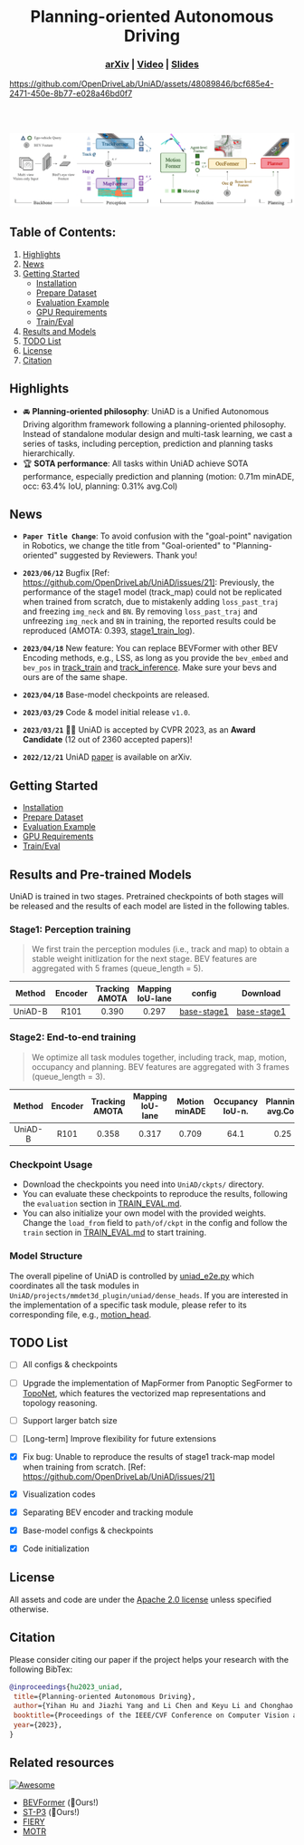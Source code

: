 <div align="center">   
  
# Planning-oriented Autonomous Driving
</div>


<h3 align="center">
  <a href="https://arxiv.org/abs/2212.10156">arXiv</a> |
  <a href="https://www.youtube.com/watch?v=cyrxJJ_nnaQ">Video</a> |
  <a href="https://opendrivelab.com/e2ead/UniAD_plenary_talk_slides.pdf">Slides</a>
</h3>





https://github.com/OpenDriveLab/UniAD/assets/48089846/bcf685e4-2471-450e-8b77-e028a46bd0f7






<br><br>

![teaser](sources/pipeline.png)

## Table of Contents:
1. [Highlights](#high)
2. [News](#news)
3. [Getting Started](#start)
   - [Installation](docs/INSTALL.md)
   - [Prepare Dataset](docs/DATA_PREP.md)
   - [Evaluation Example](docs/TRAIN_EVAL.md#example)
   - [GPU Requirements](docs/TRAIN_EVAL.md#gpu)
   - [Train/Eval](docs/TRAIN_EVAL.md)
4. [Results and Models](#models)
5. [TODO List](#todos)
6. [License](#license)
7. [Citation](#citation)

## Highlights <a name="high"></a>

- :oncoming_automobile: **Planning-oriented philosophy**: UniAD is a Unified Autonomous Driving algorithm framework following a planning-oriented philosophy. Instead of standalone modular design and multi-task learning, we cast a series of tasks, including perception, prediction and planning tasks hierarchically.
- :trophy: **SOTA performance**: All tasks within UniAD achieve SOTA performance, especially prediction and planning (motion: 0.71m minADE, occ: 63.4% IoU, planning: 0.31% avg.Col)

## News <a name="news"></a>

- **`Paper Title Change`**: To avoid confusion with the "goal-point" navigation in Robotics, we change the title from "Goal-oriented" to "Planning-oriented" suggested by Reviewers. Thank you!

- **`2023/06/12`** Bugfix [Ref: https://github.com/OpenDriveLab/UniAD/issues/21]: Previously, the performance of the stage1 model (track_map) could not be replicated when trained from scratch, due to mistakenly adding `loss_past_traj` and freezing `img_neck` and `BN`. By removing `loss_past_traj` and unfreezing `img_neck` and `BN` in training, the reported results could be reproduced (AMOTA: 0.393, [stage1_train_log](https://github.com/OpenDriveLab/UniAD/releases/download/v1.0/uniad_reproduce_stage1_gpu16_train.log)).

- **`2023/04/18`** New feature: You can replace BEVFormer with other BEV Encoding methods, e.g., LSS, as long as you provide the `bev_embed` and `bev_pos` in [track_train](https://github.com/OpenDriveLab/UniAD/blob/cb4e3dc336ac9f94897ef3c7d85edba85a507726/projects/mmdet3d_plugin/uniad/detectors/uniad_track.py#L394) and [track_inference](https://github.com/OpenDriveLab/UniAD/blob/cb4e3dc336ac9f94897ef3c7d85edba85a507726/projects/mmdet3d_plugin/uniad/detectors/uniad_track.py#L661). Make sure your bevs and ours are of the same shape.
- **`2023/04/18`** Base-model checkpoints are released.


- **`2023/03/29`** Code & model initial release `v1.0`.
- **`2023/03/21`** :rocket::rocket: UniAD is accepted by CVPR 2023, as an **Award Candidate** (12 out of 2360 accepted papers)!
- **`2022/12/21`** UniAD [paper](https://arxiv.org/abs/2212.10156) is available on arXiv.



## Getting Started <a name="start"></a>
- [Installation](docs/INSTALL.md)
- [Prepare Dataset](docs/DATA_PREP.md)
- [Evaluation Example](docs/TRAIN_EVAL.md#example)
- [GPU Requirements](docs/TRAIN_EVAL.md#gpu)
- [Train/Eval](docs/TRAIN_EVAL.md)

## Results and Pre-trained Models <a name="models"></a>
UniAD is trained in two stages. Pretrained checkpoints of both stages will be released and the results of each model are listed in the following tables.

### Stage1: Perception training
> We first train the perception modules (i.e., track and map) to obtain a stable weight initlization for the next stage. BEV features are aggregated with 5 frames (queue_length = 5).

| Method | Encoder | Tracking<br>AMOTA | Mapping<br>IoU-lane | config | Download |
| :---: | :---: | :---: | :---: | :---:|:---:| 
| UniAD-B | R101 | 0.390 | 0.297 |  [base-stage1](projects/configs/stage1_track_map/base_track_map.py) | [base-stage1](https://github.com/OpenDriveLab/UniAD/releases/download/v1.0/uniad_base_track_map.pth) |



### Stage2: End-to-end training
> We optimize all task modules together, including track, map, motion, occupancy and planning. BEV features are aggregated with 3 frames (queue_length = 3).

<!-- 
Pre-trained models and results under main metrics are provided below. We refer you to the [paper](https://arxiv.org/abs/2212.10156) for more details. -->

| Method | Encoder | Tracking<br>AMOTA | Mapping<br>IoU-lane | Motion<br>minADE |Occupancy<br>IoU-n. | Planning<br>avg.Col. | config | Download |
| :---: | :---: | :---: | :---: | :---:|:---:| :---: | :---: | :---: |
| UniAD-B | R101 | 0.358 | 0.317 | 0.709 | 64.1 | 0.25 |  [base-stage2](projects/configs/stage2_e2e/base_e2e.py) | [base-stage2](https://github.com/OpenDriveLab/UniAD/releases/download/v1.0/uniad_base_e2e.pth) |

### Checkpoint Usage
* Download the checkpoints you need into `UniAD/ckpts/` directory.
* You can evaluate these checkpoints to reproduce the results, following the `evaluation` section in [TRAIN_EVAL.md](docs/TRAIN_EVAL.md).
* You can also initialize your own model with the provided weights. Change the `load_from` field to `path/of/ckpt` in the config and follow the `train` section in [TRAIN_EVAL.md](docs/TRAIN_EVAL.md) to start training.


### Model Structure
The overall pipeline of UniAD is controlled by [uniad_e2e.py](projects/mmdet3d_plugin/uniad/detectors/uniad_e2e.py) which coordinates all the task modules in `UniAD/projects/mmdet3d_plugin/uniad/dense_heads`. If you are interested in the implementation of a specific task module, please refer to its corresponding file, e.g., [motion_head](projects/mmdet3d_plugin/uniad/dense_heads/motion_head.py).

## TODO List <a name="todos"></a>
- [ ] All configs & checkpoints
- [ ] Upgrade the implementation of MapFormer from Panoptic SegFormer to [TopoNet](https://github.com/OpenDriveLab/TopoNet), which features the vectorized map representations and topology reasoning.
- [ ] Support larger batch size
- [ ] [Long-term] Improve flexibility for future extensions
- [x] Fix bug: Unable to reproduce the results of stage1 track-map model when training from scratch. [Ref: https://github.com/OpenDriveLab/UniAD/issues/21]
- [x] Visualization codes 
- [x] Separating BEV encoder and tracking module
- [x] Base-model configs & checkpoints
- [x] Code initialization


## License <a name="license"></a>

All assets and code are under the [Apache 2.0 license](./LICENSE) unless specified otherwise.

## Citation <a name="citation"></a>

Please consider citing our paper if the project helps your research with the following BibTex:

```bibtex
@inproceedings{hu2023_uniad,
 title={Planning-oriented Autonomous Driving}, 
 author={Yihan Hu and Jiazhi Yang and Li Chen and Keyu Li and Chonghao Sima and Xizhou Zhu and Siqi Chai and Senyao Du and Tianwei Lin and Wenhai Wang and Lewei Lu and Xiaosong Jia and Qiang Liu and Jifeng Dai and Yu Qiao and Hongyang Li},
 booktitle={Proceedings of the IEEE/CVF Conference on Computer Vision and Pattern Recognition},
 year={2023},
}
```
## Related resources

[![Awesome](https://awesome.re/badge.svg)](https://awesome.re)
- [BEVFormer](https://github.com/fundamentalvision/BEVFormer) (:rocket:Ours!)
- [ST-P3](https://github.com/OpenPerceptionX/ST-P3) (:rocket:Ours!)
- [FIERY](https://github.com/wayveai/fiery)
- [MOTR](https://github.com/megvii-research/MOTR)
